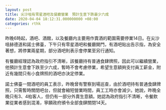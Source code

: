 ```yaml
---
layout: post
title: 尖沙咀有零星酒吧及餐廳營業　預計生意下跌最少六成
date: 2020-04-04 18:12:31.000000000 +08:00
categories: rthk
---
```


昨晚6時起，酒吧、酒館，以及餐廳内主要用作賣酒的範圍需要停業14日。在尖沙咀赫德道和諾士佛臺，下午只有零星酒吧和餐廳開門，有酒吧貼出告示指，為安全著想，將停業兩星期，部分酒吧則表示會停業至另行通知。

有餐廳經理認為政府指引不清晰，該餐廳持有普通食肆牌照，因此可以繼續營業，他預計生意會下跌至少六成，暫時不會考慮停業，希望生意額夠支付員工薪金，附近有幾間只有小食牌照的酒吧亦決定停業。

諾士佛臺一間酒吧的員工表示，昨晚曾有警察到場巡查，由於酒吧持有普通食肆牌照，只需暫時關閉吧台，但就會縮短營業時間，員工工時亦會減少。她說，昨晚全晚只有3、4枱客人，但仍有一部分外賣生意額。她認為政府指引不清晰，令餐飲業從業者感到混淆，寧願政府頒令全部食肆關閉14天。
